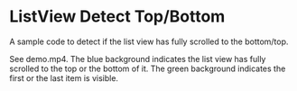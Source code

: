 # ListView Detect Top/Bottom
A sample code to detect if the list view has fully scrolled to the bottom/top.

See demo.mp4. The blue background indicates the list view has fully scrolled to the top or the bottom of it. The green background indicates the first or the last item is visible.
